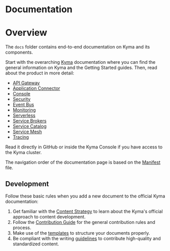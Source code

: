 # Documentation

# Overview

The `docs` folder contains end-to-end documentation on Kyma and its components.

Start with the overarching [Kyma](kyma/docs) documentation where you can find the general information on Kyma and the Getting Started guides. Then, read about the product in more detail:

-   [API Gateway](api-gateway/docs)
-   [Application Connector](application-connector/docs/)
-   [Console](console/docs/)
-   [Security](security/docs/)
-   [Event Bus](event-bus/docs/)
-   [Monitoring](monitoring/docs/)
-   [Serverless](serverless/docs/)
-   [Service Brokers](service-brokers/docs/)
-   [Service Catalog](service-catalog/docs/)
-   [Service Mesh](service-mesh/docs/)
-   [Tracing](tracing/docs/)

Read it directly in GitHub or inside the Kyma Console if you have access to the Kyma cluster.

The navigation order of the documentation page is based on the [Manifest](manifest.yaml) file.

## Development

Follow these basic rules when you add a new document to the official Kyma documentation:

1. Get familiar with the [Content Strategy](https://github.com/kyma-project/community/blob/master/guidelines/content-guidelines/content-strategy.md) to learn about the Kyma's official approach to content development.
2. Follow the [Contribution Guide](https://github.com/kyma-project/community/blob/master/CONTRIBUTING.md) for the general contribution rules and process.
3. Make use of the [templates](https://github.com/kyma-project/community/tree/master/guidelines/templates) to structure your documents properly.
4. Be compliant with the writing [guidelines](https://github.com/kyma-project/community/tree/master/guidelines/content-guidelines) to contribute high-quality and standardized content.
